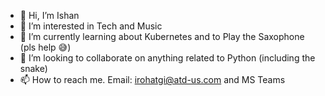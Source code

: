 - 👋 Hi, I’m Ishan
- 👀 I’m interested in Tech and Music
- 🌱 I’m currently learning about Kubernetes and to Play the Saxophone (pls help 😅)
- 💞️ I’m looking to collaborate on anything related to Python (including the snake)
- 📫 How to reach me. Email: irohatgi@atd-us.com and MS Teams

<!---
irohatgi/irohatgi is a ✨ special ✨ repository because its `README.md` (this file) appears on your GitHub profile.
You can click the Preview link to take a look at your changes.
--->
